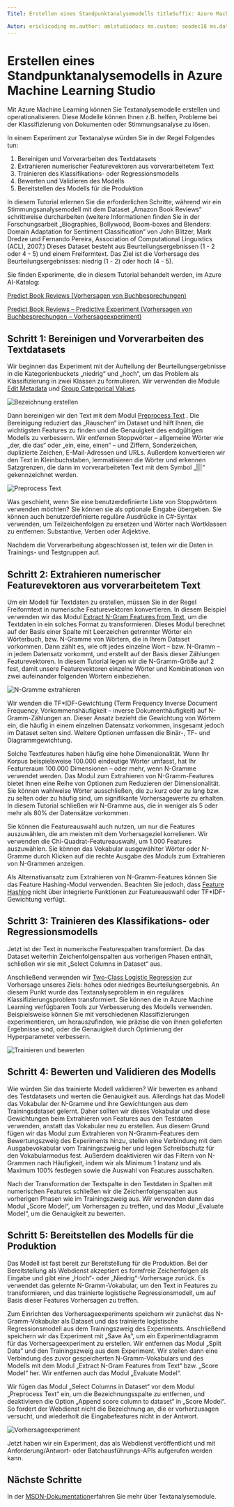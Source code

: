 ```yaml
---
Titel: Erstellen eines Standpunktanalysemodells titleSuffix: Azure Machine Learning Studio-Beschreibung: Erstellen von Textanalysemodellen in Azure Machine Learning Studio unter Verwendung von Modulen für Textvorverarbeitung, N-Gramme oder Feature Hashing-Dienste: machine-learning ms.service: machine-learning ms.component: studio ms.topic: Artikel

Autor: ericlicoding ms.author: amlstudiodocs ms.custom: seodec18 ms.date: 14.03.2018
---
```

# <a name="create-a-sentiment-analysis-model-in-azure-machine-learning-studio"></a>Erstellen eines Standpunktanalysemodells in Azure Machine Learning Studio

Mit Azure Machine Learning können Sie Textanalysemodelle erstellen und operationalisieren. Diese Modelle können Ihnen z.B. helfen, Probleme bei der Klassifizierung von Dokumenten oder Stimmungsanalyse zu lösen.

In einem Experiment zur Textanalyse würden Sie in der Regel Folgendes tun:

1. Bereinigen und Vorverarbeiten des Textdatasets
2. Extrahieren numerischer Featurevektoren aus vorverarbeitetem Text
3. Trainieren des Klassifikations- oder Regressionsmodells
4. Bewerten und Validieren des Modells
5. Bereitstellen des Modells für die Produktion

In diesem Tutorial erlernen Sie die erforderlichen Schritte, während wir ein Stimmungsanalysemodell mit dem Dataset „Amazon Book Reviews“ schrittweise durcharbeiten (weitere Informationen finden Sie in der Forschungsarbeit „Biographies, Bollywood, Boom-boxes and Blenders: Domain Adaptation for Sentiment Classification“ von John Blitzer, Mark Dredze und Fernando Pereira, Association of Computational Linguistics (ACL), 2007.) Dieses Dataset besteht aus Beurteilungsergebnissen (1 - 2 oder 4 - 5) und einem Freiformtext. Das Ziel ist die Vorhersage des Beurteilungsergebnisses: niedrig (1 - 2) oder hoch (4 - 5).

Sie finden Experimente, die in diesem Tutorial behandelt werden, im Azure AI-Katalog:

[Predict Book Reviews (Vorhersagen von Buchbesprechungen)](https://gallery.cortanaintelligence.com/Experiment/Predict-Book-Reviews-1)

[Predict Book Reviews – Predictive Experiment (Vorhersagen von Buchbesprechungen – Vorhersageexperiment)](https://gallery.cortanaintelligence.com/Experiment/Predict-Book-Reviews-Predictive-Experiment-1)

## <a name="step-1-clean-and-preprocess-text-dataset"></a>Schritt 1: Bereinigen und Vorverarbeiten des Textdatasets
Wir beginnen das Experiment mit der Aufteilung der Beurteilungsergebnisse in die Kategorienbuckets „niedrig“ und „hoch“, um das Problem als Klassifizierung in zwei Klassen zu formulieren. Wir verwenden die Module [Edit Metadata](https://msdn.microsoft.com/library/azure/dn905986.aspx) und [Group Categorical Values](https://msdn.microsoft.com/library/azure/dn906014.aspx).

![Bezeichnung erstellen](./media/text-analytics-module-tutorial/create-label.png)

Dann bereinigen wir den Text mit dem Modul [Preprocess Text](https://msdn.microsoft.com/library/azure/mt762915.aspx) . Die Bereinigung reduziert das „Rauschen“ im Dataset und hilft Ihnen, die wichtigsten Features zu finden und die Genauigkeit des endgültigen Modells zu verbessern. Wir entfernen Stoppwörter – allgemeine Wörter wie „der, die das“ oder „ein, eine, einen“ – und Ziffern, Sonderzeichen, duplizierte Zeichen, E-Mail-Adressen und URLs. Außerdem konvertieren wir den Text in Kleinbuchstaben, lemmatisieren die Wörter und erkennen Satzgrenzen, die dann im vorverarbeiteten Text mit dem Symbol „|||“ gekennzeichnet werden.

![Preprocess Text](./media/text-analytics-module-tutorial/preprocess-text.png)

Was geschieht, wenn Sie eine benutzerdefinierte Liste von Stoppwörtern verwenden möchten? Sie können sie als optionale Eingabe übergeben. Sie können auch benutzerdefinierte reguläre Ausdrücke in C#-Syntax verwenden, um Teilzeichenfolgen zu ersetzen und Wörter nach Wortklassen zu entfernen: Substantive, Verben oder Adjektive.

Nachdem die Vorverarbeitung abgeschlossen ist, teilen wir die Daten in Trainings- und Testgruppen auf.

## <a name="step-2-extract-numeric-feature-vectors-from-pre-processed-text"></a>Schritt 2: Extrahieren numerischer Featurevektoren aus vorverarbeitetem Text
Um ein Modell für Textdaten zu erstellen, müssen Sie in der Regel Freiformtext in numerische Featurevektoren konvertieren. In diesem Beispiel verwenden wir das Modul [Extract N-Gram Features from Text](https://msdn.microsoft.com/library/azure/mt762916.aspx), um die Textdaten in ein solches Format zu transformieren. Dieses Modul berechnet auf der Basis einer Spalte mit Leerzeichen getrennter Wörter ein Wörterbuch, bzw. N-Gramme von Wörtern, die in Ihrem Dataset vorkommen. Dann zählt es, wie oft jedes einzelne Wort – bzw. N-Gramm – in jedem Datensatz vorkommt, und erstellt auf der Basis dieser Zählungen Featurevektoren. In diesem Tutorial legen wir die N-Gramm-Größe auf 2 fest, damit unsere Featurevektoren einzelne Wörter und Kombinationen von zwei aufeinander folgenden Wörtern einbeziehen.

![N-Gramme extrahieren](./media/text-analytics-module-tutorial/extract-ngrams.png)

Wir wenden die TF*IDF-Gewichtung (Term Frequency Inverse Document Frequency‚ Vorkommenshäufigkeit – inverse Dokumenthäufigkeit) auf N-Gramm-Zählungen an. Dieser Ansatz bezieht die Gewichtung von Wörtern ein, die häufig in einem einzelnen Datensatz vorkommen, insgesamt jedoch im Dataset selten sind. Weitere Optionen umfassen die Binär-, TF- und Diagrammgewichtung.

Solche Textfeatures haben häufig eine hohe Dimensionalität. Wenn Ihr Korpus beispielsweise 100.000 eindeutige Wörter umfasst, hat Ihr Featureraum 100.000 Dimensionen – oder mehr, wenn N-Gramme verwendet werden. Das Modul zum Extrahieren von N-Gramm-Features bietet Ihnen eine Reihe von Optionen zum Reduzieren der Dimensionalität. Sie können wahlweise Wörter ausschließen, die zu kurz oder zu lang bzw. zu selten oder zu häufig sind, um signifikante Vorhersagewerte zu erhalten. In diesem Tutorial schließen wir N-Gramme aus, die in weniger als 5 oder mehr als 80% der Datensätze vorkommen.

Sie können die Featureauswahl auch nutzen, um nur die Features auszuwählen, die am meisten mit dem Vorhersageziel korrelieren. Wir verwenden die Chi-Quadrat-Featureauswahl, um 1.000 Features auszuwählen. Sie können das Vokabular ausgewählter Wörter oder N-Gramme durch Klicken auf die rechte Ausgabe des Moduls zum Extrahieren von N-Grammen anzeigen.

Als Alternativansatz zum Extrahieren von N-Gramm-Features können Sie das Feature Hashing-Modul verwenden. Beachten Sie jedoch, dass [Feature Hashing](https://msdn.microsoft.com/library/azure/dn906018.aspx) nicht über integrierte Funktionen zur Featureauswahl oder TF*IDF-Gewichtung verfügt.

## <a name="step-3-train-classification-or-regression-model"></a>Schritt 3: Trainieren des Klassifikations- oder Regressionsmodells
Jetzt ist der Text in numerische Featurespalten transformiert. Da das Dataset weiterhin Zeichenfolgenspalten aus vorherigen Phasen enthält, schließen wir sie mit „Select Columns in Dataset“ aus.

Anschließend verwenden wir [Two-Class Logistic Regression](https://msdn.microsoft.com/library/azure/dn905994.aspx) zur Vorhersage unseres Ziels: hohes oder niedriges Beurteilungsergebnis. An diesem Punkt wurde das Textanalyseproblem in ein reguläres Klassifizierungsproblem transformiert. Sie können die in Azure Machine Learning verfügbaren Tools zur Verbesserung des Modells verwenden. Beispielsweise können Sie mit verschiedenen Klassifizierungen experimentieren, um herauszufinden, wie präzise die von ihnen gelieferten Ergebnisse sind, oder die Genauigkeit durch Optimierung der Hyperparameter verbessern.

![Trainieren und bewerten](./media/text-analytics-module-tutorial/scoring-text.png)

## <a name="step-4-score-and-validate-the-model"></a>Schritt 4: Bewerten und Validieren des Modells
Wie würden Sie das trainierte Modell validieren? Wir bewerten es anhand des Testdatasets und werten die Genauigkeit aus. Allerdings hat das Modell das Vokabular der N-Gramme und ihre Gewichtungen aus dem Trainingsdataset gelernt. Daher sollten wir dieses Vokabular und diese Gewichtungen beim Extrahieren von Features aus den Testdaten verwenden, anstatt das Vokabular neu zu erstellen. Aus diesem Grund fügen wir das Modul zum Extrahieren von N-Gramm-Features dem Bewertungszweig des Experiments hinzu, stellen eine Verbindung mit dem Ausgabevokabular vom Trainingszweig her und legen Schreibschutz für den Vokabularmodus fest. Außerdem deaktivieren wir das Filtern von N-Grammen nach Häufigkeit, indem wir als Minimum 1 Instanz und als Maximum 100% festlegen sowie die Auswahl von Features ausschalten.

Nach der Transformation der Textspalte in den Testdaten in Spalten mit numerischen Features schließen wir die Zeichenfolgenspalten aus vorherigen Phasen wie im Trainingszweig aus. Wir verwenden dann das Modul „Score Model“, um Vorhersagen zu treffen, und das Modul „Evaluate Model“, um die Genauigkeit zu bewerten.

## <a name="step-5-deploy-the-model-to-production"></a>Schritt 5: Bereitstellen des Modells für die Produktion
Das Modell ist fast bereit zur Bereitstellung für die Produktion. Bei der Bereitstellung als Webdienst akzeptiert es formfreie Zeichenfolgen als Eingabe und gibt eine „Hoch“- oder „Niedrig“-Vorhersage zurück. Es verwendet das gelernte N-Gramm-Vokabular, um den Text in Features zu transformieren, und das trainierte logistische Regressionsmodell, um auf Basis dieser Features Vorhersagen zu treffen. 

Zum Einrichten des Vorhersageexperiments speichern wir zunächst das N-Gramm-Vokabular als Dataset und das trainierte logistische Regressionsmodell aus dem Trainingszweig des Experiments. Anschließend speichern wir das Experiment mit „Save As“, um ein Experimentdiagramm für das Vorhersageexperiment zu erstellen. Wir entfernen das Modul „Split Data“ und den Trainingszweig aus dem Experiment. Wir stellen dann eine Verbindung des zuvor gespeicherten N-Gramm-Vokabulars und des Modells mit dem Modul „Extract N-Gram Features from Text“ bzw. „Score Model“ her. Wir entfernen auch das Modul „Evaluate Model“.

Wir fügen das Modul „Select Columns in Dataset“ vor dem Modul „Preprocess Text“ ein, um die Bezeichnungsspalte zu entfernen, und deaktivieren die Option „Append score column to dataset“ in „Score Model“. So fordert der Webdienst nicht die Bezeichnung an, die er vorherzusagen versucht, und wiederholt die Eingabefeatures nicht in der Antwort.

![Vorhersageexperiment](./media/text-analytics-module-tutorial/predictive-text.png)

Jetzt haben wir ein Experiment, das als Webdienst veröffentlicht und mit Anforderung/Antwort- oder Batchausführungs-APIs aufgerufen werden kann.

## <a name="next-steps"></a>Nächste Schritte
In der [MSDN-Dokumentation](https://msdn.microsoft.com/library/azure/dn905886.aspx)erfahren Sie mehr über Textanalysemodule.

